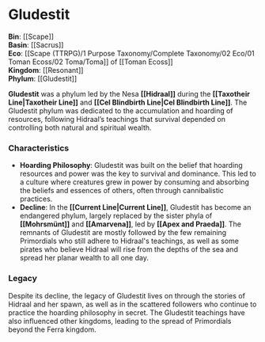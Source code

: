 <!-- wiki-header-section:start -->
# Gludestit

<!-- wiki-header-section:end -->

<!-- not-for-live-publishing:start -->
<!-- obsidian-pull:start -->
**Bin**: [[Scape]]  
**Basin**: [[Sacrus]]  
**Eco**: [[Scape (TTRPG)/1 Purpose Taxonomy/Complete Taxonomy/02 Eco/01 Toman Ecoss/02 Toma/Toma]] of [[Toman Ecoss]]  
**Kingdom**: [[Resonant]]  
**Phylum**: [[Gludestit]]

**Gludestit** was a phylum led by the Nesa **[[Hidraal]]** during the **[[Taxotheir Line|Taxotheir Line]]** and **[[Cel Blindbirth Line|Cel Blindbirth Line]]**. The Gludestit phylum was dedicated to the accumulation and hoarding of resources, following Hidraal’s teachings that survival depended on controlling both natural and spiritual wealth.

### Characteristics

- **Hoarding Philosophy**: Gludestit was built on the belief that hoarding resources and power was the key to survival and dominance. This led to a culture where creatures grew in power by consuming and absorbing the beliefs and essences of others, often through cannibalistic practices.
- **Decline**: In the **[[Current Line|Current Line]]**, Gludestit has become an endangered phylum, largely replaced by the sister phyla of **[[Mohrsmünt]]** and **[[Amarvena]]**, led by **[[Apex and Praeda]]**. The remnants of Gludestit are mostly followed by the few remaining Primordials who still adhere to Hidraal's teachings, as well as some pirates who believe Hidraal will rise from the depths of the sea and spread her planar wealth to all one day.

### Legacy

Despite its decline, the legacy of Gludestit lives on through the stories of Hidraal and her spawn, as well as in the scattered followers who continue to practice the hoarding philosophy in secret. The Gludestit teachings have also influenced other kingdoms, leading to the spread of Primordials beyond the Ferra kingdom.
<!-- obsidian-pull:end -->
<!-- not-for-live-publishing:end -->